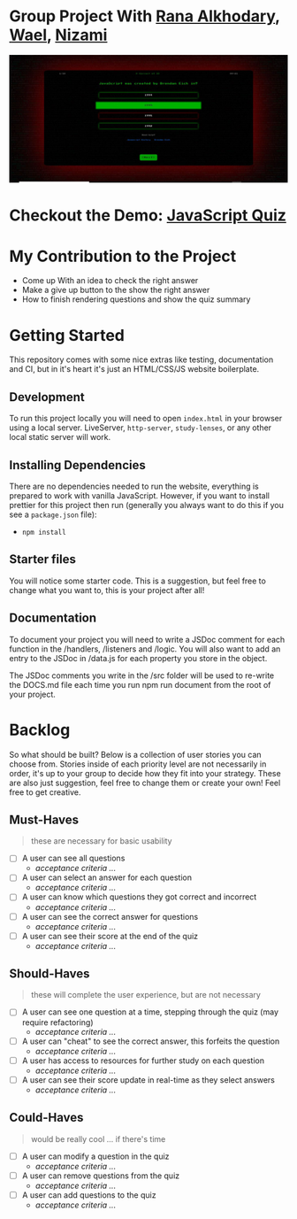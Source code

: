 # Group Project With <a href="https://github.com/RanaAlkhoudari">Rana Alkhodary</a>, <a href="https://github.com/88kiwan">Wael</a>, <a href="https://github.com/nizamimursudlu">Nizami</a>

<img src="./public/quizimg.JPG">

<h1>Checkout the Demo: <a href="https://osamaalpha.github.io/Browser-Quiz-Project/index.html">JavaScript Quiz</a></h1>

# My Contribution to the Project
<ul>
<li>Come up With an idea to check the right answer </li>
<li>Make a give up button to the show the right answer</li>
<li>How to finish rendering questions and show the quiz summary</li>
</ul>


# Getting Started

This repository comes with some nice extras like testing, documentation and CI, but in it's heart it's just an HTML/CSS/JS website boilerplate.

## Development

To run this project locally you will need to open `index.html` in your browser using a local server. LiveServer, `http-server`, `study-lenses`, or any other local static server will work.

## Installing Dependencies

There are no dependencies needed to run the website, everything is prepared to work with vanilla JavaScript. However, if you want to install prettier for this project then run (generally you always want to do this if you see a `package.json` file):

- `npm install`

## Starter files

You will notice some starter code. This is a suggestion, but feel free to change what you want to, this is your project after all!

## Documentation

To document your project you will need to write a JSDoc comment for each function in the /handlers, /listeners and /logic. You will also want to add an entry to the JSDoc in /data.js for each property you store in the object.

The JSDoc comments you write in the /src folder will be used to re-write the DOCS.md file each time you run npm run document from the root of your project.

# Backlog

So what should be built? Below is a collection of user stories you can choose from. Stories inside of each priority level are not necessarily in order, it's up to your group to decide how they fit into your strategy. These are also just suggestion, feel free to change them or create your own! Feel free to get creative.

## Must-Haves

> these are necessary for basic usability

- [ ] A user can see all questions
  - _acceptance criteria ..._
- [ ] A user can select an answer for each question
  - _acceptance criteria ..._
- [ ] A user can know which questions they got correct and incorrect
  - _acceptance criteria ..._
- [ ] A user can see the correct answer for questions
  - _acceptance criteria ..._
- [ ] A user can see their score at the end of the quiz
  - _acceptance criteria ..._

## Should-Haves

> these will complete the user experience, but are not necessary

- [ ] A user can see one question at a time, stepping through the quiz (may require refactoring)
  - _acceptance criteria ..._
- [ ] A user can "cheat" to see the correct answer, this forfeits the question
  - _acceptance criteria ..._
- [ ] A user has access to resources for further study on each question
  - _acceptance criteria ..._
- [ ] A user can see their score update in real-time as they select answers
  - _acceptance criteria ..._

## Could-Haves

> would be really cool ... if there's time

- [ ] A user can modify a question in the quiz
  - _acceptance criteria ..._
- [ ] A user can remove questions from the quiz
  - _acceptance criteria ..._
- [ ] A user can add questions to the quiz
  - _acceptance criteria ..._


